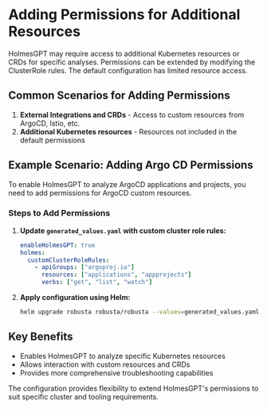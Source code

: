 # Adding Permissions for Additional Resources

HolmesGPT may require access to additional Kubernetes resources or CRDs for specific analyses. Permissions can be extended by modifying the ClusterRole rules. The default configuration has limited resource access.

## Common Scenarios for Adding Permissions

1. **External Integrations and CRDs** - Access to custom resources from ArgoCD, Istio, etc.
2. **Additional Kubernetes resources** - Resources not included in the default permissions

## Example Scenario: Adding Argo CD Permissions

To enable HolmesGPT to analyze ArgoCD applications and projects, you need to add permissions for ArgoCD custom resources.

### Steps to Add Permissions

1. **Update `generated_values.yaml` with custom cluster role rules:**

    ```yaml
    enableHolmesGPT: true
    holmes:
      customClusterRoleRules:
        - apiGroups: ["argoproj.io"]
          resources: ["applications", "appprojects"]
          verbs: ["get", "list", "watch"]
    ```

2. **Apply configuration using Helm:**

    ```bash
    helm upgrade robusta robusta/robusta --values=generated_values.yaml --set clusterName=<YOUR_CLUSTER_NAME>
    ```

## Key Benefits

- Enables HolmesGPT to analyze specific Kubernetes resources
- Allows interaction with custom resources and CRDs
- Provides more comprehensive troubleshooting capabilities

The configuration provides flexibility to extend HolmesGPT's permissions to suit specific cluster and tooling requirements.
